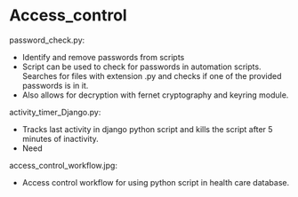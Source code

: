 # Access_control

password_check.py:
- Identify and remove passwords from scripts
- Script can be used to check for passwords in automation scripts. Searches for files with extension .py and checks if one of the provided passwords is in it. 
- Also allows for decryption with fernet cryptography and keyring module.  

activity_timer_Django.py:
- Tracks last activity in django python script and kills the script after 5 minutes of inactivity.
- Need 

access_control_workflow.jpg:
- Access control workflow for using python script in health care database.
